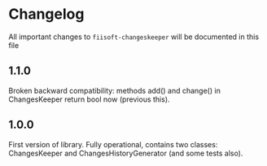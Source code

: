 # Changelog

All important changes to `fiisoft-changeskeeper` will be documented in this file

## 1.1.0

Broken backward compatibility: methods add() and change() in ChangesKeeper return bool now (previous this).

## 1.0.0

First version of library. Fully operational, contains two classes: ChangesKeeper and ChangesHistoryGenerator (and some tests also).
